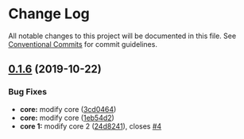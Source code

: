 # Change Log

All notable changes to this project will be documented in this file.
See [Conventional Commits](https://conventionalcommits.org) for commit guidelines.

## [0.1.6](https://github.com/binglingwy/lerna-test/compare/v0.1.2...v0.1.6) (2019-10-22)


### Bug Fixes

* **core:** modify core ([3cd0464](https://github.com/binglingwy/lerna-test/commit/3cd0464b3c339a634c2a4b7df06931850d8642dc))
* **core:** modify core ([1eb54d2](https://github.com/binglingwy/lerna-test/commit/1eb54d21743020f87fbe7f80f950506d09dc5cd5))
* **core 1:** modify core 2 ([24d8241](https://github.com/binglingwy/lerna-test/commit/24d824152d3e3603adb448dd208666dbd9dfb37c)), closes [#4](https://github.com/binglingwy/lerna-test/issues/4)
